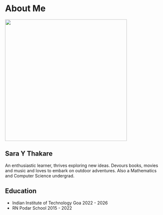 # About Me

<img src="https://user-images.githubusercontent.com/125442270/233764192-423c75a4-c03b-4470-80f1-784e6538c910.jpg" height="400px" />


## Sara Y Thakare

An enthusiastic learner, thrives exploring new ideas. Devours books, movies and music and loves to embark on outdoor adventures. Also a Mathematics and Computer Science undergrad.


## Education

* Indian Institute of Technology Goa 2022 - 2026
* RN Podar School 2015 - 2022
  




